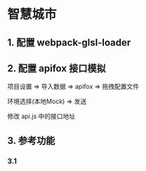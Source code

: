 # 智慧城市

## 1. 配置 webpack-glsl-loader

## 2. 配置 apifox 接口模拟

项目设置 => 导入数据 => apifox => 拖拽配置文件

环境选择(本地Mock) => 发送

修改 api.js 中的接口地址

## 3. 参考功能

### 3.1 